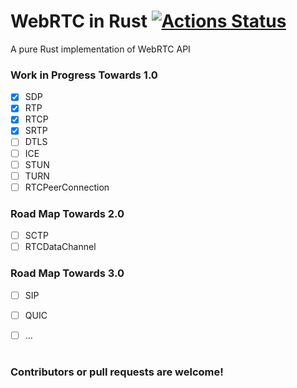 # WebRTC in Rust [![Actions Status](https://github.com/rtcrs/webrtc/workflows/webrtc/badge.svg?branch=master)](https://github.com/rtcrs/webrtc/actions) 

A pure Rust implementation of WebRTC API

### Work in Progress Towards 1.0

- [x] SDP
- [x] RTP
- [x] RTCP
- [x] SRTP
- [ ] DTLS
- [ ] ICE
- [ ] STUN
- [ ] TURN
- [ ] RTCPeerConnection

### Road Map Towards 2.0

- [ ] SCTP
- [ ] RTCDataChannel

### Road Map Towards 3.0

- [ ] SIP
- [ ] QUIC
- [ ] ...


# 
### Contributors or pull requests are welcome!

